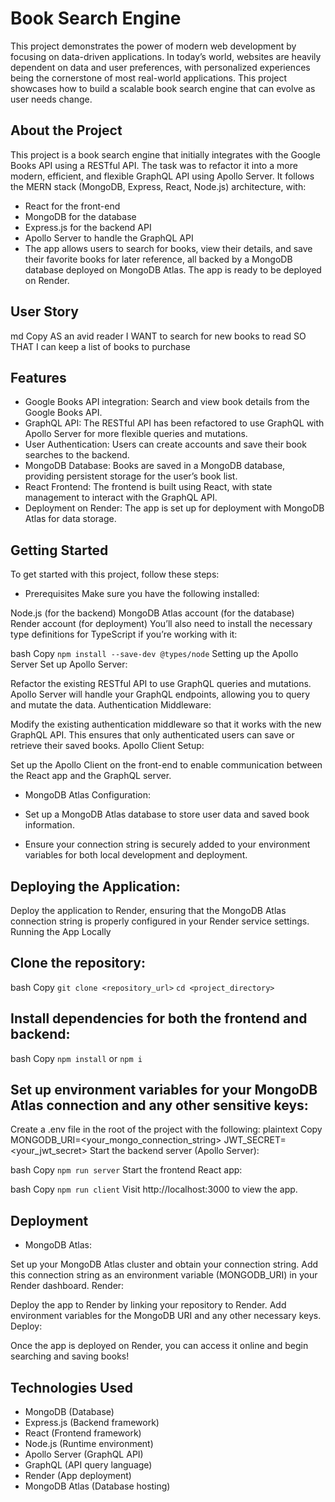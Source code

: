 # Book Search Engine
This project demonstrates the power of modern web development by focusing on data-driven applications. In today’s world, websites are heavily dependent on data and user preferences, with personalized experiences being the cornerstone of most real-world applications. This project showcases how to build a scalable book search engine that can evolve as user needs change.

## About the Project
This project is a book search engine that initially integrates with the Google Books API using a RESTful API. The task was to refactor it into a more modern, efficient, and flexible GraphQL API using Apollo Server. It follows the MERN stack (MongoDB, Express, React, Node.js) architecture, with:

- React for the front-end
- MongoDB for the database
- Express.js for the backend API
- Apollo Server to handle the GraphQL API
- The app allows users to search for books, view their details, and save their favorite books for later reference, all backed by a MongoDB database deployed on MongoDB Atlas. The app is ready to be deployed on Render.

## User Story
md
Copy
AS an avid reader
I WANT to search for new books to read
SO THAT I can keep a list of books to purchase
## Features
- Google Books API integration: Search and view book details from the Google Books API.
- GraphQL API: The RESTful API has been refactored to use GraphQL with Apollo Server for more flexible queries and mutations.
- User Authentication: Users can create accounts and save their book searches to the backend.
- MongoDB Database: Books are saved in a MongoDB database, providing persistent storage for the user’s book list.
- React Frontend: The frontend is built using React, with state management to interact with the GraphQL API.
- Deployment on Render: The app is set up for deployment with MongoDB Atlas for data storage.

## Getting Started
To get started with this project, follow these steps:

- Prerequisites
Make sure you have the following installed:

Node.js (for the backend)
MongoDB Atlas account (for the database)
Render account (for deployment)
You’ll also need to install the necessary type definitions for TypeScript if you’re working with it:

bash
Copy
`npm install --save-dev @types/node`
Setting up the Apollo Server
Set up Apollo Server:

Refactor the existing RESTful API to use GraphQL queries and mutations.
Apollo Server will handle your GraphQL endpoints, allowing you to query and mutate the data.
Authentication Middleware:

Modify the existing authentication middleware so that it works with the new GraphQL API. This ensures that only authenticated users can save or retrieve their saved books.
Apollo Client Setup:

Set up the Apollo Client on the front-end to enable communication between the React app and the GraphQL server.
- MongoDB Atlas Configuration:

- Set up a MongoDB Atlas database to store user data and saved book information.
- Ensure your connection string is securely added to your environment variables for both local development and deployment.

## Deploying the Application:

Deploy the application to Render, ensuring that the MongoDB Atlas connection string is properly configured in your Render service settings.
Running the App Locally

## Clone the repository:

bash
Copy
`git clone <repository_url>`
`cd <project_directory>`

## Install dependencies for both the frontend and backend:

bash
Copy
`npm install` or `npm i`

## Set up environment variables for your MongoDB Atlas connection and any other sensitive keys:

Create a .env file in the root of the project with the following:
plaintext
Copy
MONGODB_URI=<your_mongo_connection_string>
JWT_SECRET=<your_jwt_secret>
Start the backend server (Apollo Server):

bash
Copy
`npm run server`
Start the frontend React app:

bash
Copy
`npm run client`
Visit http://localhost:3000 to view the app.

## Deployment
- MongoDB Atlas:

Set up your MongoDB Atlas cluster and obtain your connection string.
Add this connection string as an environment variable (MONGODB_URI) in your Render dashboard.
Render:

Deploy the app to Render by linking your repository to Render.
Add environment variables for the MongoDB URI and any other necessary keys.
Deploy:

Once the app is deployed on Render, you can access it online and begin searching and saving books!

## Technologies Used
- MongoDB (Database)
- Express.js (Backend framework)
- React (Frontend framework)
- Node.js (Runtime environment)
- Apollo Server (GraphQL API)
- GraphQL (API query language)
- Render (App deployment)
- MongoDB Atlas (Database hosting)
